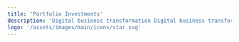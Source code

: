 ```yaml
---
title: 'Portfolio Investments'
description: 'Digital business transformation Digital business transformation'
logo: '/assets/images/main/icons/star.svg'
---
```

